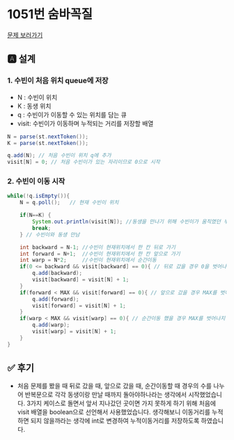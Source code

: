 # 1051번 숨바꼭질

[문제 보러가기](https://www.acmicpc.net/problem/1697)

## 🅰 설계

### 1. 수빈이 처음 위치 queue에 저장

- N : 수빈이 위치
- K : 동생 위치
- q : 수빈이가 이동할 수 있는 위치를 담는 큐
- visit: 수빈이가 이동하며 누적되는 거리를 저장할 배열

```java
N = parse(st.nextToken()); 
K = parse(st.nextToken()); 

q.add(N); // 처음 수빈이 위치 q에 추가
visit[N] = 0; // 처음 수빈이가 있는 자리이므로 0으로 시작
```

### 2. 수빈이 이동 시작

```java
while(!q.isEmpty()){
    N = q.poll();   // 현재 수빈이 위치

    if(N==K) {
        System.out.println(visit[N]); //동생을 만나기 위해 수빈이가 움직였던 누적이동거리 출력
        break;
    } // 수빈이와 동생 만남

    int backward = N-1; //수빈이 현재위치에서 한 칸 뒤로 가기
    int forward = N+1;  //수빈이 현재위치에서 한 칸 앞으로 가기
    int warp = N*2;     //수빈이 현재위치에서 순간이동
    if(0 <= backward && visit[backward] == 0){ // 뒤로 갔을 경우 0을 벗어나지 않고 그 자리에 누적합이 없을 경우
        q.add(backward);
        visit[backward] = visit[N] + 1;
    }
    if(forward < MAX && visit[forward] == 0){ // 앞으로 갔을 경우 MAX를 벗어나지 않고 그 자리에 누적합이 없을 경우
        q.add(forward);
        visit[forward] = visit[N] + 1;
    }
    if(warp < MAX && visit[warp] == 0){ // 순간이동 했을 경우 MAX를 벗어나지 않고 그 자리에 누적합이 없을 경우
        q.add(warp);
        visit[warp] = visit[N] + 1;
    }
}
```



## ✅ 후기

- 처음 문제를 봤을 때 뒤로 갔을 때, 앞으로 갔을 때, 순간이동할 때 경우의 수를 나누어 반복문으로 각각 동생이랑 만날 때까지 돌아야하나라는 생각에서 시작했었습니다. 3가지 케이스로 돌면서 앞서 지나갔던 곳이면 가지 못하게 하기 위해 처음에 visit 배열을 boolean으로 선언해서 사용했었습니다. 생각해보니 이동거리를 누적하면 되지 않을까라는 생각에 int로 변경하여 누적이동거리를 저장하도록 하였습니다. 


